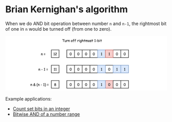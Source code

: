 # Brian Kernighan's algorithm

When we do AND bit operation between number `n` and `n-1`, the rightmost bit of one in `n` would be turned off (from one to zero).

![Example](images/briankernighan_example.png)

Example applications:
- [Count set bits in an integer](https://www.geeksforgeeks.org/count-set-bits-in-an-integer/)
- [Bitwise AND of a number range](https://leetcode.com/problems/bitwise-and-of-numbers-range/)